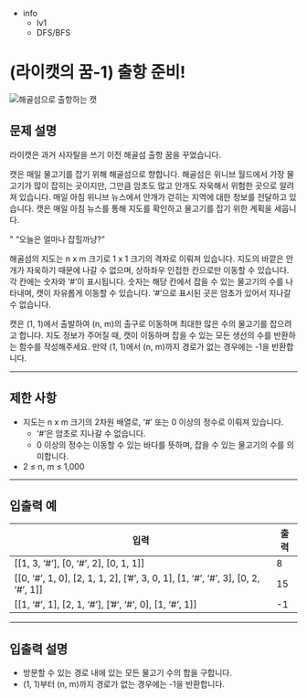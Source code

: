 - info
    - lv1
    - DFS/BFS

# (라이캣의 꿈-1) 출항 준비!
![해골섬으로 출항하는 캣](./14_1.webp)

## 문제 설명
라이캣은 과거 사자탈을 쓰기 이전 해골섬 출항 꿈을 꾸었습니다.

캣은 매일 물고기를 잡기 위해 해골섬으로 향합니다. 해골섬은 위니브 월드에서 가장 물고기가 많이 잡히는 곳이지만, 그만큼 암초도 많고 안개도 자욱해서 위험한 곳으로 알려져 있습니다. 매일 아침 위니브 뉴스에서 안개가 걷히는 지역에 대한 정보를 전달하고 있습니다. 캣은 매일 아침 뉴스를 통해 지도를 확인하고 물고기를 잡기 위한 계획을 세웁니다.

" “오늘은 얼마나 잡힐까냥?”

해골섬의 지도는 n x m 크기로 1 x 1 크기의 격자로 이뤄져 있습니다. 지도의 바깥은 안개가 자욱하기 때문에 나갈 수 없으며, 상하좌우 인접한 칸으로만 이동할 수 있습니다. 각 칸에는 숫자와 ‘#’이 표시됩니다. 숫자는 해당 칸에서 잡을 수 있는 물고기의 수를 나타내며, 캣이 자유롭게 이동할 수 있습니다. ‘#’으로 표시된 곳은 암초가 있어서 지나갈 수 없습니다. 

캣은 (1, 1)에서 출발하여 (n, m)의 출구로 이동하며 최대한 많은 수의 물고기를 잡으려고 합니다. 지도 정보가 주어질 때, 캣이 이동하며 잡을 수 있는 모든 생선의 수를 반환하는 함수를 작성해주세요. 만약 (1, 1)에서 (n, m)까지 경로가 없는 경우에는 -1을 반환합니다.

---

## 제한 사항
- 지도는 n x m 크기의 2차원 배열로, ‘#’ 또는 0 이상의 정수로 이뤄져 있습니다.
  - ‘#’은 암초로 지나갈 수 없습니다.
  - 0 이상의 정수는 이동할 수 있는 바다를 뜻하며, 잡을 수 있는 물고기의 수를 의미합니다. 
- 2 ≤ n, m ≤ 1,000

---

## 입출력 예
| 입력 | 출력 |
| --- | --- |
| [[1, 3, ‘#’], [0, ‘#’, 2], [0, 1, 1]] | 8 |
| [[0, ‘#’, 1, 0], [2, 1, 1, 2], [’#’, 3, 0, 1], [1, ‘#’, ‘#’, 3], [0, 2, ‘#’, 1]] | 15 |
| [[1, ‘#’, 1], [2, 1, ‘#’], [’#’, ‘#’, 0], [1, ‘#’, 1]] | -1 |

---

## 입출력 설명
- 방문할 수 있는 경로 내에 있는 모든 물고기 수의 합을 구합니다.
- (1, 1)부터 (n, m)까지 경로가 없는 경우에는 -1을 반환합니다.
